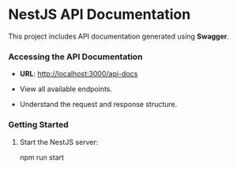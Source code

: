# NestJS API Documentation

This project includes API documentation generated using **Swagger**.


### Accessing the API Documentation

- **URL**: [http://localhost:3000/api-docs](http://localhost:3000/api-docs)  

- View all available endpoints.
- Understand the request and response structure.

### Getting Started

1. Start the NestJS server:
  
   npm run start
